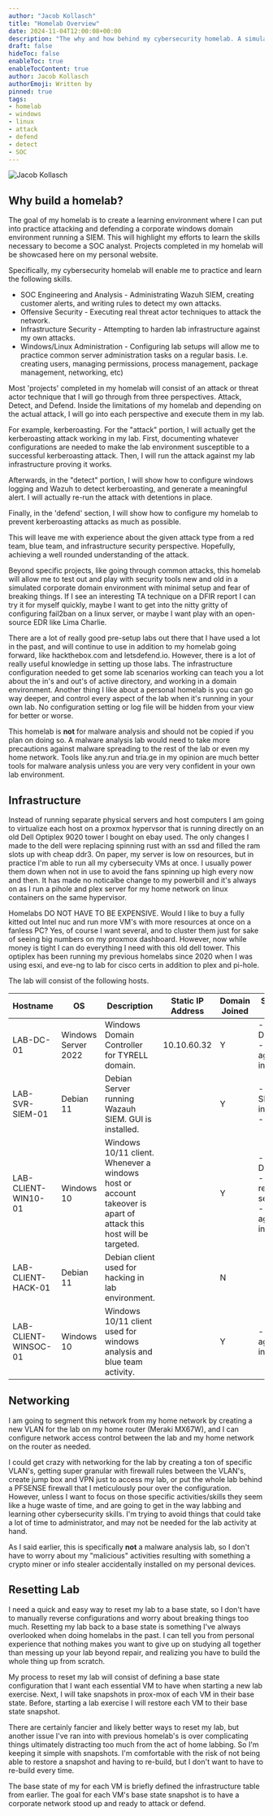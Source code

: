 ```yaml
---
author: "Jacob Kollasch"
title: "Homelab Overview"
date: 2024-11-04T12:00:08+00:00
description: "The why and how behind my cybersecurity homelab. A simulated corporate Windows and Linux Domain environment with a Wazuh SIEM for attacking, detecting, and defending."
draft: false
hideToc: false
enableToc: true
enableTocContent: true
author: Jacob Kollasch
authorEmoji: Written by
pinned: true
tags: 
- homelab
- windows
- linux
- attack
- defend
- detect
- SOC
---
```

![Jacob Kollasch](/homelab/homelab-10-04-24.png)

## Why build a homelab?
The goal of my homelab is to create a learning environment where I can put into practice attacking and defending a corporate windows domain environment running a SIEM. This will highlight my efforts to learn the skills necessary to become a SOC analyst. Projects completed in my homelab will be showcased here on my personal website.

Specifically, my cybersecurity homelab will enable me to practice and learn the following skills.
- SOC Engineering and Analysis - Administrating Wazuh SIEM, creating customer alerts, and writing rules to detect my own attacks.
- Offensive Security - Executing real threat actor techniques to attack the network.
- Infrastructure Security - Attempting to harden lab infrastructure against my own attacks.
- Windows/Linux Administration - Configuring lab setups will allow me to practice common server administration tasks on a regular basis. I.e. creating users, managing permissions, process management, package management, networking, etc) 

Most 'projects' completed in my homelab will consist of an attack or threat actor technique that I will go through from three perspectives. Attack, Detect, and Defend. Inside the limitations of my homelab and depending on the actual attack, I will go into each perspective and execute them in my lab. 

For example, kerberoasting. For the "attack" portion, I will actually get the kerberoasting attack working in my lab. First, documenting whatever configurations are needed to make the lab environment susceptible to a successful kerberoasting attack. Then, I will run the attack against my lab infrastructure proving it works. 

Afterwards, in the "detect" portion, I will show how to configure windows logging and Wazuh to detect kerberoasting, and generate a meaningful alert. I will actually re-run the attack with detentions in place. 

Finally, in the 'defend' section, I will show how to configure my homelab to prevent kerberoasting attacks as much as possible. 

This will leave me with experience about the given attack type from a red team, blue team, and infrastructure security perspective. Hopefully, achieving a well rounded understanding of the attack.

Beyond specific projects, like going through common attacks, this homelab will allow me to test out and play with security tools new and old in a simulated corporate domain environment with minimal setup and fear of breaking things. If I see an interesting TA technique on a DFIR report I can try it for myself quickly, maybe I want to get into the nitty gritty of configuring fail2ban on a linux server, or maybe I want play with an open-source EDR like Lima Charlie.

There are a lot of really good pre-setup labs out there that I have used a lot in the past, and will continue to use in addition to my homelab going forward, like hackthebox.com and letsdefend.io. However, there is a lot of really useful knowledge in setting up those labs. The infrastructure configuration needed to get some lab scenarios working can teach you a lot about the in's and out's of active directory, and working in a domain environment. Another thing I like about a personal homelab is you can go way deeper, and control every aspect of the lab when it's running in your own lab. No configuration setting or log file will be hidden from your view for better or worse.

This homelab is **not** for malware analysis and should not be copied if you plan on doing so. A malware analysis lab would need to take more precautions against malware spreading to the rest of the lab or even my home network. Tools like any.run and tria.ge in my opinion are much better tools for malware analysis unless you are very very confident in your own lab environment.

## Infrastructure
Instead of running separate physical servers and host computers I am going to virtualize each host on a proxmox hypervsor that is running directly on an old Dell Optiplex 9020 tower I bought on ebay used. The only changes I made to the dell were replacing spinning rust with an ssd and filled the ram slots up with cheap ddr3. On paper, my server is low on resources, but in practice I'm able to run all my cybersecuity VMs at once. I usually power them down when not in use to avoid the fans spinning up high every now and then. It has made no noticalbe change to my powerbill and it's always on as I run a pihole and plex server for my home network on linux containers on the same hypervisor. 

Homelabs DO NOT HAVE TO BE EXPENSIVE. Would I like to buy a fully kitted out Intel nuc and run more VM's with more resources at once on a fanless PC? Yes, of course I want several, and to cluster them just for sake of seeing big numbers on my proxmox dashboard. However, now while money is tight I can do everything I need with this old dell tower. This optiplex has been running my previous homelabs since 2020 when I was using esxi, and eve-ng to lab for cisco certs in addition to plex and pi-hole.

The lab will consist of the following hosts.

| Hostname             | OS                  | Description                                                                                                      | Static IP Address | Domain Joined | Snapshot State                                                                |
| -------------------- | ------------------- | ---------------------------------------------------------------------------------------------------------------- | ----------------- | ------------- | ----------------------------------------------------------------------------- |
| LAB-DC-01            | Windows Server 2022 | Windows Domain Controller for TYRELL domain.                                                                     | 10.10.60.32       | Y             | - Joined to Domain. <br>- wazuh agent installed<br>                           |
| LAB-SVR-SIEM-01      | Debian 11           | Debian Server running Wazauh SIEM. GUI is installed.                                                             |                   | Y             | - Wazuh SIEM installed<br>-                                                   |
| LAB-CLIENT-WIN10-01  | Windows 10          | Windows 10/11 client. Whenever a windows host or account takeover is apart of attack this host will be targeted. |                   | Y             | - Joined to Domain.<br>- Static IP reservation set<br>- wazuh agent installed |
| LAB-CLIENT-HACK-01   | Debian 11           | Debian client used for hacking in lab environment.                                                               |                   | N             |                                                                               |
| LAB-CLIENT-WINSOC-01 | Windows 10          | Windows 10/11 client used for windows analysis and blue team activity.                                           |                   | Y             | - wazuh agent installed                                                       |

## Networking
I am going to segment this network from my home network by creating a new VLAN for the lab on my home router (Meraki MX67W), and I can configure network access control between the lab and my home network on the router as needed. 

I could get crazy with networking for the lab by creating a ton of specific VLAN's, getting super granular with firewall rules between the VLAN's, create jump box and VPN just to access my lab, or put the whole lab behind a PFSENSE firewall that I meticulously pour over the configuration. However, unless I want to focus on those specific activities/skills they seem like a huge waste of time, and are going to get in the way labbing and learning other cybersecurity skills. I'm trying to avoid things that could take a lot of time to administrator, and may not be needed for the lab activity at hand.

As I said earlier, this is specifically **not** a malware analysis lab, so I don't have to worry about my "malicious" activities resulting with something  a crypto miner or info stealer accidentally installed on my personal devices.

## Resetting Lab
I need a quick and easy way to reset my lab to a base state, so I don't have to manually reverse configurations and worry about breaking things too much. Resetting my lab back to a base state is something I've always overlooked when doing homelabs in the past. I can tell you from personal experience that nothing makes you want to give up on studying all together than messing up your lab beyond repair, and realizing you have to build the whole thing up from scratch.

My process to reset my lab will consist of defining a base state configuration that I want each essential VM to have when starting a new lab exercise. Next, I will take snapshots in prox-mox of each VM in their base state. Before, starting a lab exercise I will restore each VM to their base state snapshot.

There are certainly fancier and likely better ways to reset my lab, but another issue I've ran into with previous homelab's is over complicating things ultimately distracting too much from the act of home labbing. So I'm keeping it simple with snapshots. I'm comfortable with the risk of not being able to restore a snapshot and having to re-build, but I don't want to have to re-build every time.

The base state of my for each VM is briefly defined the infrastructure table from earlier. The goal for each VM's base state snapshot is to have a corporate network stood up and ready to attack or defend.